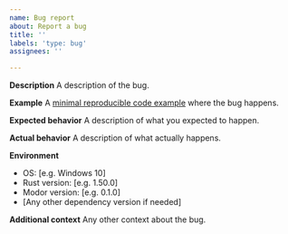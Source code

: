 ```yaml
---
name: Bug report
about: Report a bug
title: ''
labels: 'type: bug'
assignees: ''

---
```


**Description**
A description of the bug.

**Example**
A [minimal reproducible code example](https://stackoverflow.com/help/minimal-reproducible-example) where the bug happens.

**Expected behavior**
A description of what you expected to happen.

**Actual behavior**
A description of what actually happens.

**Environment**
 - OS: [e.g. Windows 10]
 - Rust version: [e.g. 1.50.0]
 - Modor version: [e.g. 0.1.0]
 - [Any other dependency version if needed]

**Additional context**
Any other context about the bug.
